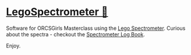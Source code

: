 # [LegoSpectrometer 🌇](https://github.com/ThuviksaM/LegoSpectrometer)

Software for ORCSGirls Masterclass using the <a href="https://publiclab.org/wiki/lego-spectrometer">Lego Spectrometer</a>. Curious about the spectra - checkout the <a href="https://tproffen.github.io/LegoSpectrometer/">Spectrometer Log Book</a>.

Enjoy.
